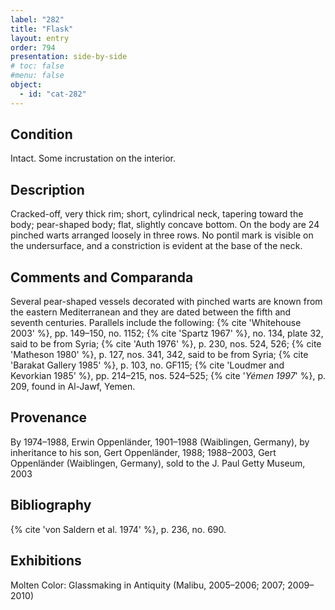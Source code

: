 ```yaml
---
label: "282"
title: "Flask"
layout: entry
order: 794
presentation: side-by-side
# toc: false
#menu: false 
object:
  - id: "cat-282"
---
```


## Condition

Intact. Some incrustation on the interior.

## Description

Cracked-off, very thick rim; short, cylindrical neck, tapering toward the body; pear-shaped body; flat, slightly concave bottom. On the body are 24 pinched warts arranged loosely in three rows. No pontil mark is visible on the undersurface, and a constriction is evident at the base of the neck.

## Comments and Comparanda

Several pear-shaped vessels decorated with pinched warts are known from the eastern Mediterranean and they are dated between the fifth and seventh centuries. Parallels include the following: {% cite 'Whitehouse 2003' %}, pp. 149–150, no. 1152; {% cite 'Spartz 1967' %}, no. 134, plate 32, said to be from Syria; {% cite 'Auth 1976' %}, p. 230, nos. 524, 526; {% cite 'Matheson 1980' %}, p. 127, nos. 341, 342, said to be from Syria; {% cite 'Barakat Gallery 1985' %}, p. 103, no. GF115; {% cite 'Loudmer and Kevorkian 1985' %}, pp. 214–215, nos. 524–525; {% cite '*Yémen 1997*' %}, p. 209, found in Al-Jawf, Yemen.

## Provenance

By 1974–1988, Erwin Oppenländer, 1901–1988 (Waiblingen, Germany), by inheritance to his son, Gert Oppenländer, 1988; 1988–2003, Gert Oppenländer (Waiblingen, Germany), sold to the J. Paul Getty Museum, 2003

## Bibliography

{% cite 'von Saldern et al. 1974' %}, p. 236, no. 690.

## Exhibitions

Molten Color: Glassmaking in Antiquity (Malibu, 2005–2006; 2007; 2009–2010)